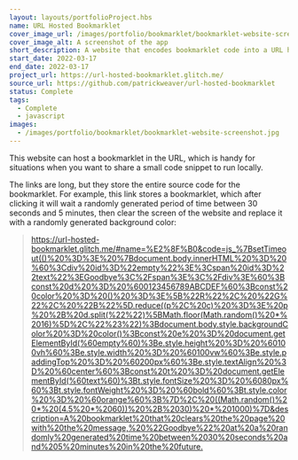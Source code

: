 ```yaml
---
layout: layouts/portfolioProject.hbs
name: URL Hosted Bookmarklet
cover_image_url: /images/portfolio/bookmarklet/bookmarklet-website-screenshot.jpg
cover_image_alt: A screenshot of the app
short_description: A website that encodes bookmarklet code into a URL hash so that it can be easily shared.
start_date: 2022-03-17
end_date: 2022-03-17
project_url: https://url-hosted-bookmarklet.glitch.me/
source_url: https://github.com/patrickweaver/url-hosted-bookmarklet
status: Complete
tags:
  - Complete
  - javascript
images:
  - /images/portfolio/bookmarklet/bookmarklet-website-screenshot.jpg
---
```


This website can host a bookmarklet in the URL, which is handy for situations when you want to share a small code snippet to run locally.

The links are long, but they store the entire source code for the bookmarklet. For example, this link stores a bookmarklet, which after clicking it will wait a randomly generated period of time between 30 seconds and 5 minutes, then clear the screen of the website and replace it with a randomly generated background color:

<!-- markdownlint-disable no-inline-html -->
<blockquote class="project-note">
  <p>
    <a target="_blank" style="overflow-wrap: break-word;" href="https://url-hosted-bookmarklet.glitch.me/#name=%E2%8F%B0&code=js_%7BsetTimeout(()%20%3D%3E%20%7Bdocument.body.innerHTML%20%3D%20%60%3Cdiv%20id%3D%22empty%22%3E%3Cspan%20id%3D%22text%22%3EGoodbye%3C%2Fspan%3E%3C%2Fdiv%3E%60%3Bconst%20d%20%3D%20%600123456789ABCDEF%60%3Bconst%20color%20%3D%20()%20%3D%3E%5B%22R%22%2C%20%22G%22%2C%20%22B%22%5D.reduce((p%2C%20c)%20%3D%3E%20p%20%2B%20d.split(%22%22)%5BMath.floor(Math.random()%20*%2016)%5D%2C%22%23%22)%3Bdocument.body.style.backgroundColor%20%3D%20color()%3Bconst%20e%20%3D%20document.getElementById(%60empty%60)%3Be.style.height%20%3D%20%60100vh%60%3Be.style.width%20%3D%20%60100vw%60%3Be.style.paddingTop%20%3D%20%60200px%60%3Be.style.textAlign%20%3D%20%60center%60%3Bconst%20t%20%3D%20document.getElementById(%60text%60)%3Bt.style.fontSize%20%3D%20%6080px%60%3Bt.style.fontWeight%20%3D%20%60bold%60%3Bt.style.color%20%3D%20%60orange%60%3B%7D%2C%20((Math.random()%20*%20(4.5%20*%2060))%20%2B%2030)%20*%201000)%7D&description=A%20bookmarklet%20that%20clears%20the%20page%20with%20the%20message,%20%22Goodbye%22%20at%20a%20randomly%20generated%20time%20between%2030%20seconds%20and%205%20minutes%20in%20the%20future.">
      https://url-hosted-bookmarklet.glitch.me/#name=%E2%8F%B0&code=js_%7BsetTimeout(()%20%3D%3E%20%7Bdocument.body.innerHTML%20%3D%20%60%3Cdiv%20id%3D%22empty%22%3E%3Cspan%20id%3D%22text%22%3EGoodbye%3C%2Fspan%3E%3C%2Fdiv%3E%60%3Bconst%20d%20%3D%20%600123456789ABCDEF%60%3Bconst%20color%20%3D%20()%20%3D%3E%5B%22R%22%2C%20%22G%22%2C%20%22B%22%5D.reduce((p%2C%20c)%20%3D%3E%20p%20%2B%20d.split(%22%22)%5BMath.floor(Math.random()%20*%2016)%5D%2C%22%23%22)%3Bdocument.body.style.backgroundColor%20%3D%20color()%3Bconst%20e%20%3D%20document.getElementById(%60empty%60)%3Be.style.height%20%3D%20%60100vh%60%3Be.style.width%20%3D%20%60100vw%60%3Be.style.paddingTop%20%3D%20%60200px%60%3Be.style.textAlign%20%3D%20%60center%60%3Bconst%20t%20%3D%20document.getElementById(%60text%60)%3Bt.style.fontSize%20%3D%20%6080px%60%3Bt.style.fontWeight%20%3D%20%60bold%60%3Bt.style.color%20%3D%20%60orange%60%3B%7D%2C%20((Math.random()%20*%20(4.5%20*%2060))%20%2B%2030)%20*%201000)%7D&description=A%20bookmarklet%20that%20clears%20the%20page%20with%20the%20message,%20%22Goodbye%22%20at%20a%20randomly%20generated%20time%20between%2030%20seconds%20and%205%20minutes%20in%20the%20future.
    </a>
  </p>
</blockquote>
